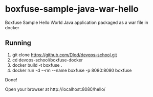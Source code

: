 boxfuse-sample-java-war-hello
=============================

Boxfuse Sample Hello World Java application packaged as a war file in docker

## Running

1. git clone https://github.com/Dlod/devops-school.git
2. cd devops-school/boxfuse-docker
3. docker build -t boxfuse .
4. docker run -d --rm --name boxfuse -p 8080:8080 boxfuse

Done!

Open your browser at http://localhost:8080/hello/
